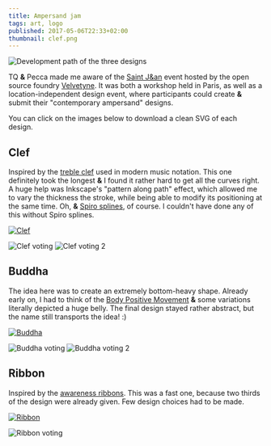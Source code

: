 ```yaml
---
title: Ampersand jam
tags: art, logo
published: 2017-05-06T22:33+02:00
thumbnail: clef.png
---
```


![Development path of the three designs](overview.png)

TQ **&** Pecca made me aware of the [Saint J&an](http://velvetyne.fr/saintjean/) event hosted by the open source foundry [Velvetyne](http://velvetyne.fr/). It was both a workshop held in Paris, as well as a location-independent design event, where participants could create **&** submit their "contemporary ampersand" designs.

You can click on the images below to download a clean SVG of each design.

## Clef

Inspired by the [treble clef](https://en.wikipedia.org/wiki/Clef) used in modern music notation. This one definitely took the longest **&** I found it rather hard to get all the curves right. A huge help was Inkscape's "pattern along path" effect, which allowed me to vary the thickness the stroke, while being able to modify its positioning at the same time. Oh, **&** [Spiro splines](http://levien.com/spiro/), of course. I couldn't have done any of this without Spiro splines.

[![Clef](clef.png)](clef.svg)

![Clef voting](clef-voting.png)
![Clef voting 2](clef-voting2.png)

## Buddha

The idea here was to create an extremely bottom-heavy shape. Already early on, I had to think of the [Body Positive Movement](https://en.wikipedia.org/wiki/Body_Positive_Movement) **&** some variations literally depicted a huge belly. The final design stayed rather abstract, but the name still transports the idea! :)

[![Buddha](buddha.png)](buddha.svg)

![Buddha voting](buddha-voting.png)
![Buddha voting 2](buddha-voting2.png)

## Ribbon

Inspired by the [awareness ribbons](https://en.wikipedia.org/wiki/Red_ribbon). This was a fast one, because two thirds of the design were already given. Few design choices had to be made.

[![Ribbon](ribbon.png)](ribbon.svg)

![Ribbon voting](ribbon-voting.png)
